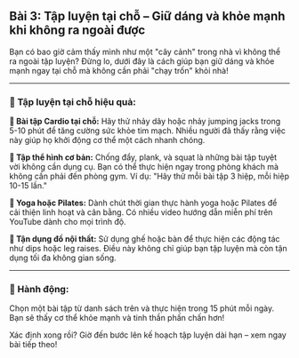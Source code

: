 ## Bài 3: Tập luyện tại chỗ – Giữ dáng và khỏe mạnh khi không ra ngoài được

Bạn có bao giờ cảm thấy mình như một "cây cảnh" trong nhà vì không thể ra ngoài tập luyện? Đừng lo, dưới đây là cách giúp bạn giữ dáng và khỏe mạnh ngay tại chỗ mà không cần phải "chạy trốn" khỏi nhà!

---

### 📌 Tập luyện tại chỗ hiệu quả:

**🔹 Bài tập Cardio tại chỗ:**
Hãy thử nhảy dây hoặc nhảy jumping jacks trong 5-10 phút để tăng cường sức khỏe tim mạch. Nhiều người đã thấy rằng việc này giúp họ khởi động cơ thể một cách nhanh chóng.

**🔹 Tập thể hình cơ bản:**
Chống đẩy, plank, và squat là những bài tập tuyệt vời không cần dụng cụ. Bạn có thể thực hiện ngay trong phòng khách mà không cần phải đến phòng gym. Ví dụ: "Hãy thử mỗi bài tập 3 hiệp, mỗi hiệp 10-15 lần."

**🔹 Yoga hoặc Pilates:**
Dành chút thời gian thực hành yoga hoặc Pilates để cải thiện linh hoạt và cân bằng. Có nhiều video hướng dẫn miễn phí trên YouTube dành cho mọi trình độ.

**🔹 Tận dụng đồ nội thất:**
Sử dụng ghế hoặc bàn để thực hiện các động tác như dips hoặc leg raises. Điều này không chỉ giúp bạn tập luyện mà còn tận dụng tối đa không gian sống.

---

### 🚀 Hành động:

Chọn một bài tập từ danh sách trên và thực hiện trong 15 phút mỗi ngày. Bạn sẽ thấy cơ thể khỏe mạnh và tinh thần phấn chấn hơn!

Xác định xong rồi? Giờ đến bước lên kế hoạch tập luyện dài hạn – xem ngay bài tiếp theo!
